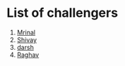 # List of challengers
1. [Mrinal](https://github.com/mrinal1224)
2. [Shivay](https://github.com/shivaylamba)
3. [darsh](https://github.com/darshdobariya)
4. [Raghav](https://github.com/raghavdhingra)
